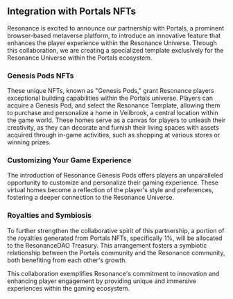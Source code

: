 ## Integration with Portals NFTs

Resonance is excited to announce our partnership with Portals, a prominent browser-based metaverse platform, to introduce an innovative feature that enhances the player experience within the Resonance Universe. Through this collaboration, we are creating a specialized template exclusively for the Resonance Universe within the Portals ecosystem.

### Genesis Pods NFTs

These unique NFTs, known as "Genesis Pods," grant Resonance players exceptional building capabilities within the Portals universe. Players can acquire a Genesis Pod, and select the Resonance Template, allowing them to purchase and personalize a home in Veilbrook, a central location within the game world. These homes serve as a canvas for players to unleash their creativity, as they can decorate and furnish their living spaces with assets acquired through in-game activities, such as shopping at various stores or winning prizes.

### Customizing Your Game Experience

The introduction of Resonance Genesis Pods offers players an unparalleled opportunity to customize and personalize their gaming experience. These virtual homes become a reflection of the player's style and preferences, fostering a deeper connection to the Resonance Universe.

### Royalties and Symbiosis

To further strengthen the collaborative spirit of this partnership, a portion of the royalties generated from Portals NFTs, specifically 1%, will be allocated to the ResonanceDAO Treasury. This arrangement fosters a symbiotic relationship between the Portals community and the Resonance community, both benefiting from each other's growth.

This collaboration exemplifies Resonance's commitment to innovation and enhancing player engagement by providing unique and immersive experiences within the gaming ecosystem.
